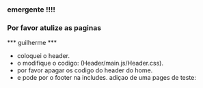 ### emergente !!!!
### Por favor atulize as paginas
*** guilherme ***
- coloquei o header.
- o modifique o codigo: (Header/main.js/Header.css).
- por favor apagar os codigo do header do home.
- e pode por o footer na includes.
adiçao de uma pages de teste: